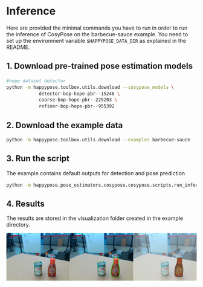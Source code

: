 # Inference

Here are provided the minimal commands you have to run in order to run the inference of CosyPose on the barbecue-sauce example. You need to set up the environment variable `$HAPPYPOSE_DATA_DIR` as explained in the README.

 ## 1. Download pre-trained pose estimation models

```sh
#hope dataset detector
python -m happypose.toolbox.utils.download --cosypose_models \
            detector-bop-hope-pbr--15246 \
            coarse-bop-hope-pbr--225203 \
            refiner-bop-hope-pbr--955392
```
## 2. Download the example data

```sh
python -m happypose.toolbox.utils.download --examples barbecue-sauce
```

## 3. Run the script
The example contains default outputs for detection and pose prediction
```sh
python -m happypose.pose_estimators.cosypose.cosypose.scripts.run_inference_on_example barbecue-sauce --run-inference --run-detections --vis-detections --vis-poses
```

## 4. Results

The results are stored in the visualization folder created in the example directory.

![Inference results](./images/all_results.png)

